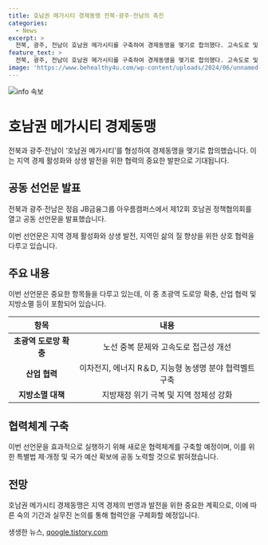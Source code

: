 ```yaml
---
title: 호남권 메가시티 경제동맹 전북·광주·전남의 촉진
categories:
  - News
excerpt: >
  전북, 광주, 전남이 호남권 메가시티를 구축하여 경제동맹을 맺기로 합의했다. 고속도로 및 철도망 확충, 산업간 협력 및 지자체 간 협력 등을 통해 지역 경제 활성화를 추진할 예정이며, 이를 위해 새로운 협력체계를 구축할 것으로 보인다. 또한, 특별법 제·개정 및 국가 예산 확보에도 공동으로 노력할 예정이며, 이를 통해 지방 소멸 및 재정 위기를 극복하고 지역민의 삶의 질을 향상시킬 계획이다.
feature_text: >
  전북, 광주, 전남이 호남권 메가시티를 구축하여 경제동맹을 맺기로 합의했다. 고속도로 및 철도망 확충, 산업간 협력 및 지자체 간 협력 등을 통해 지역 경제 활성화를 추진할 예정이며, 이를 위해 새로운 협력체계를 구축할 것으로 보인다. 또한, 특별법 제·개정 및 국가 예산 확보에도 공동으로 노력할 예정이며, 이를 통해 지방 소멸 및 재정 위기를 극복하고 지역민의 삶의 질을 향상시킬 계획이다.
image: 'https://www.behealthy4u.com/wp-content/uploads/2024/06/unnamed-file.png'
---
```


<p><img src="https://www.behealthy4u.com/wp-content/uploads/2024/06/unnamed-file.png" alt="info 속보" /></p>

<h1 data-ke-size="size26"><b>호남권 메가시티 경제동맹</b></h1>

<p data-ke-size="size16">전북과 광주·전남이 ‘호남권 메가시티’를 형성하여 경제동맹을 맺기로 합의했습니다. 이는 지역 경제 활성화와 상생 발전을 위한 협력의 중요한 발판으로 기대됩니다.</p>

<h2 data-ke-size="size24"><b>공동 선언문 발표</b></h2>

<p data-ke-size="size16">전북과 광주·전남은 정읍 JB금융그룹 아우름캠퍼스에서 제12회 호남권 정책협의회를 열고 공동 선언문을 발표했습니다. </p>

<p data-ke-size="size16">이번 선언문은 지역 경제 활성화와 상생 발전, 지역민 삶의 질 향상을 위한 상호 협력을 다루고 있습니다.</p>

<h2 data-ke-size="size24"><b>주요 내용</b></h2>

<p data-ke-size="size16">이번 선언문은 중요한 항목들을 다루고 있는데, 이 중 초광역 도로망 확충, 산업 협력 및 지방소멸 등이 포함되어 있습니다.</p>

<table>
    <thead>
        <tr>
            <th><b>항목</b></th>
            <th><b>내용</b></th>
        </tr>
    </thead>
    <tbody>
        <tr>
            <td style="text-align: center; height: 17px;"><b>초광역 도로망 확충</b></td>
            <td style="text-align: center; height: 17px;">노선 중복 문제와 고속도로 접근성 개선</td>
        </tr>
        <tr>
            <td style="text-align: center; height: 17px;"><b>산업 협력</b></td>
            <td style="text-align: center; height: 17px;">이차전지, 에너지 R＆D, 지능형 농생명 분야 협력벨트 구축</td>
        </tr>
        <tr>
            <td style="text-align: center; height: 17px;"><b>지방소멸 대책</b></td>
            <td style="text-align: center; height: 17px;">지방재정 위기 극복 및 지역 정체성 강화</td>
        </tr>
    </tbody>
</table>

<h2 data-ke-size="size24"><b>협력체계 구축</b></h2>

<p data-ke-size="size16">이번 선언문을 효과적으로 실행하기 위해 새로운 협력체계를 구축할 예정이며, 이를 위한 특별법 제·개정 및 국가 예산 확보에 공동 노력할 것으로 밝혀졌습니다.</p>

<h2 data-ke-size="size24"><b>전망</b></h2>

<p data-ke-size="size16">호남권 메가시티 경제동맹은 지역 경제의 번영과 발전을 위한 중요한 계획으로, 이에 따른 숙의 기간과 실무진 논의를 통해 협력안을 구체화할 예정입니다.</p>
생생한 뉴스, <a href="https://qoogle.tistory.com" rel="dofollow">qoogle.tistory.com</a>


